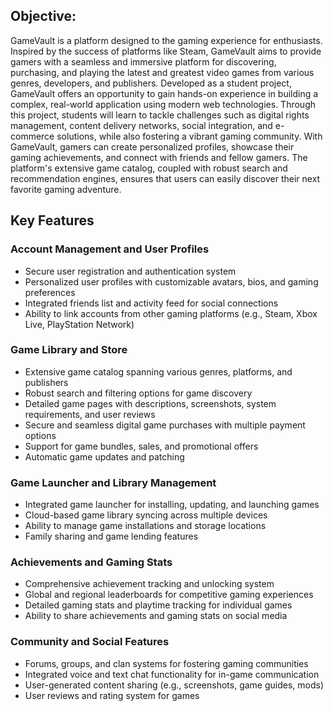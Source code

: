 ## Objective:
GameVault is a platform designed to the gaming experience for enthusiasts. Inspired by the success of platforms like Steam, GameVault aims to provide gamers with a seamless and immersive platform for discovering, purchasing, and playing the latest and greatest video games from various genres, developers, and publishers. Developed as a student project, GameVault offers an opportunity to gain hands-on experience in building a complex, real-world application using modern web technologies. Through this project, students will learn to tackle challenges such as digital rights management, content delivery networks, social integration, and e-commerce solutions, while also fostering a vibrant gaming community. With GameVault, gamers can create personalized profiles, showcase their gaming achievements, and connect with friends and fellow gamers. The platform's extensive game catalog, coupled with robust search and recommendation engines, ensures that users can easily discover their next favorite gaming adventure.

## Key Features
### Account Management and User Profiles
- Secure user registration and authentication system
- Personalized user profiles with customizable avatars, bios, and gaming preferences
- Integrated friends list and activity feed for social connections
- Ability to link accounts from other gaming platforms (e.g., Steam, Xbox Live, PlayStation Network)

### Game Library and Store
- Extensive game catalog spanning various genres, platforms, and publishers
- Robust search and filtering options for game discovery
- Detailed game pages with descriptions, screenshots, system requirements, and user reviews
- Secure and seamless digital game purchases with multiple payment options
- Support for game bundles, sales, and promotional offers
- Automatic game updates and patching

### Game Launcher and Library Management
- Integrated game launcher for installing, updating, and launching games
- Cloud-based game library syncing across multiple devices
- Ability to manage game installations and storage locations
- Family sharing and game lending features

### Achievements and Gaming Stats
- Comprehensive achievement tracking and unlocking system
- Global and regional leaderboards for competitive gaming experiences
- Detailed gaming stats and playtime tracking for individual games
- Ability to share achievements and gaming stats on social media

### Community and Social Features
- Forums, groups, and clan systems for fostering gaming communities
- Integrated voice and text chat functionality for in-game communication
- User-generated content sharing (e.g., screenshots, game guides, mods)
- User reviews and rating system for games
